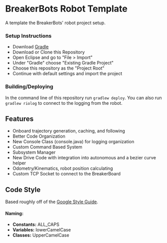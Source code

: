 # BreakerBots Robot Template
A template the BreakerBots' robot project setup.

### Setup Instructions
- Download [Gradle](https://gradle.org/releases/)
- Download or Clone this Repository
- Open Eclipse and go to "File > Import"
- Under "Gradle" choose "Existing Gradle Project"
- Choose this repository as the "Project Root"
- Continue with default settings and import the project

### Building/Deploying
In the command line of this repository run `gradlew deploy`.
You can also run `gradlew riolog` to connect to the logging from the robot.

## Features
- Onboard trajectory generation, caching, and following
- Better Code Organization
- New Console Class (console.java) for logging organization
- Custom Command Based System
- Subsystem Manager
- New Drive Code with integration into autonomous and a bezier curve helper
- Odometry/Kinematics, robot position calculating
- Custom TCP Socket to connect to the BreakerBoard

## Code Style
Based roughly off of the [Google Style Guide](http://google.github.io/styleguide/javaguide.html).

#### Naming:
- **Constants:** ALL_CAPS
- **Variables:** lowerCamelCase
- **Classes:** UpperCamelCase

